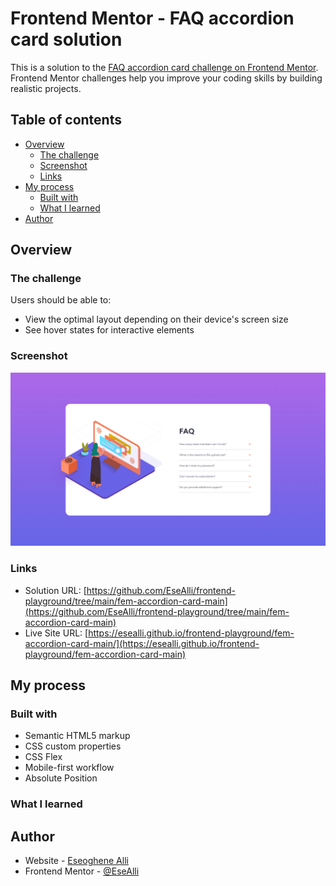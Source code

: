 # Frontend Mentor - FAQ accordion card solution

This is a solution to the [FAQ accordion card challenge on Frontend Mentor](https://www.frontendmentor.io/challenges/faq-accordion-card-XlyjD0Oam). Frontend Mentor challenges help you improve your coding skills by building realistic projects.

## Table of contents

- [Overview](#overview)
  - [The challenge](#the-challenge)
  - [Screenshot](#screenshot)
  - [Links](#links)
- [My process](#my-process)
  - [Built with](#built-with)
  - [What I learned](#what-i-learned)
- [Author](#author)

## Overview

### The challenge

Users should be able to:

- View the optimal layout depending on their device's screen size
- See hover states for interactive elements

### Screenshot

![](./screenshot.PNG)

### Links

- Solution URL: [https://github.com/EseAlli/frontend-playground/tree/main/fem-accordion-card-main](https://github.com/EseAlli/frontend-playground/tree/main/fem-accordion-card-main)
- Live Site URL: [https://esealli.github.io/frontend-playground/fem-accordion-card-main/](https://esealli.github.io/frontend-playground/fem-accordion-card-main)

## My process

### Built with

- Semantic HTML5 markup
- CSS custom properties
- CSS Flex
- Mobile-first workflow
- Absolute Position

### What I learned

## Author

- Website - [Eseoghene Alli](https://esealli.github.io/)
- Frontend Mentor - [@EseAlli](https://www.frontendmentor.io/profile/EseAlli)
